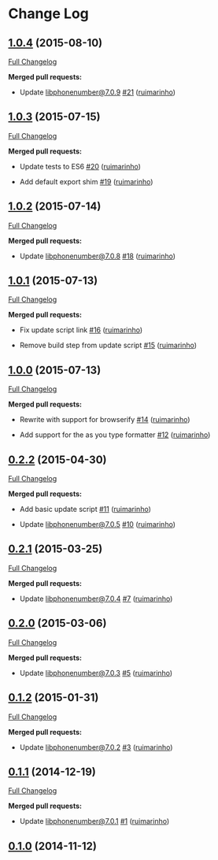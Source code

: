 # Change Log

## [1.0.4](https://github.com/seegno/google-libphonenumber/tree/1.0.4) (2015-08-10)

[Full Changelog](https://github.com/seegno/google-libphonenumber/compare/1.0.3...1.0.4)

**Merged pull requests:**

- Update libphonenumber@7.0.9 [\#21](https://github.com/seegno/google-libphonenumber/pull/21) ([ruimarinho](https://github.com/ruimarinho))

## [1.0.3](https://github.com/seegno/google-libphonenumber/tree/1.0.3) (2015-07-15)

[Full Changelog](https://github.com/seegno/google-libphonenumber/compare/1.0.2...1.0.3)

**Merged pull requests:**

- Update tests to ES6 [\#20](https://github.com/seegno/google-libphonenumber/pull/20) ([ruimarinho](https://github.com/ruimarinho))

- Add default export shim [\#19](https://github.com/seegno/google-libphonenumber/pull/19) ([ruimarinho](https://github.com/ruimarinho))

## [1.0.2](https://github.com/seegno/google-libphonenumber/tree/1.0.2) (2015-07-14)

[Full Changelog](https://github.com/seegno/google-libphonenumber/compare/1.0.1...1.0.2)

**Merged pull requests:**

- Update libphonenumber@7.0.8 [\#18](https://github.com/seegno/google-libphonenumber/pull/18) ([ruimarinho](https://github.com/ruimarinho))

## [1.0.1](https://github.com/seegno/google-libphonenumber/tree/1.0.1) (2015-07-13)

[Full Changelog](https://github.com/seegno/google-libphonenumber/compare/1.0.0...1.0.1)

**Merged pull requests:**

- Fix update script link [\#16](https://github.com/seegno/google-libphonenumber/pull/16) ([ruimarinho](https://github.com/ruimarinho))

- Remove build step from update script [\#15](https://github.com/seegno/google-libphonenumber/pull/15) ([ruimarinho](https://github.com/ruimarinho))

## [1.0.0](https://github.com/seegno/google-libphonenumber/tree/1.0.0) (2015-07-13)

[Full Changelog](https://github.com/seegno/google-libphonenumber/compare/0.2.2...1.0.0)

**Merged pull requests:**

- Rewrite with support for browserify [\#14](https://github.com/seegno/google-libphonenumber/pull/14) ([ruimarinho](https://github.com/ruimarinho))

- Add support for the as you type formatter [\#12](https://github.com/seegno/google-libphonenumber/pull/12) ([ruimarinho](https://github.com/ruimarinho))

## [0.2.2](https://github.com/seegno/google-libphonenumber/tree/0.2.2) (2015-04-30)

[Full Changelog](https://github.com/seegno/google-libphonenumber/compare/0.2.1...0.2.2)

**Merged pull requests:**

- Add basic update script [\#11](https://github.com/seegno/google-libphonenumber/pull/11) ([ruimarinho](https://github.com/ruimarinho))

- Update libphonenumber@7.0.5 [\#10](https://github.com/seegno/google-libphonenumber/pull/10) ([ruimarinho](https://github.com/ruimarinho))

## [0.2.1](https://github.com/seegno/google-libphonenumber/tree/0.2.1) (2015-03-25)

[Full Changelog](https://github.com/seegno/google-libphonenumber/compare/0.2.0...0.2.1)

**Merged pull requests:**

- Update libphonenumber@7.0.4 [\#7](https://github.com/seegno/google-libphonenumber/pull/7) ([ruimarinho](https://github.com/ruimarinho))

## [0.2.0](https://github.com/seegno/google-libphonenumber/tree/0.2.0) (2015-03-06)

[Full Changelog](https://github.com/seegno/google-libphonenumber/compare/0.1.2...0.2.0)

**Merged pull requests:**

- Update libphonenumber@7.0.3 [\#5](https://github.com/seegno/google-libphonenumber/pull/5) ([ruimarinho](https://github.com/ruimarinho))

## [0.1.2](https://github.com/seegno/google-libphonenumber/tree/0.1.2) (2015-01-31)

[Full Changelog](https://github.com/seegno/google-libphonenumber/compare/0.1.1...0.1.2)

**Merged pull requests:**

- Update libphonenumber@7.0.2 [\#3](https://github.com/seegno/google-libphonenumber/pull/3) ([ruimarinho](https://github.com/ruimarinho))

## [0.1.1](https://github.com/seegno/google-libphonenumber/tree/0.1.1) (2014-12-19)

[Full Changelog](https://github.com/seegno/google-libphonenumber/compare/0.1.0...0.1.1)

**Merged pull requests:**

- Update libphonenumber@7.0.1 [\#1](https://github.com/seegno/google-libphonenumber/pull/1) ([ruimarinho](https://github.com/ruimarinho))

## [0.1.0](https://github.com/seegno/google-libphonenumber/tree/0.1.0) (2014-11-12)
